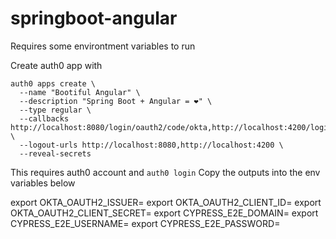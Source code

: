 # springboot-angular

Requires some environtment variables to run

Create auth0 app with 

```
auth0 apps create \
  --name "Bootiful Angular" \
  --description "Spring Boot + Angular = ❤️" \
  --type regular \
  --callbacks http://localhost:8080/login/oauth2/code/okta,http://localhost:4200/login/oauth2/code/okta \
  --logout-urls http://localhost:8080,http://localhost:4200 \
  --reveal-secrets
```

This requires auth0 account and `auth0 login` Copy the outputs into the env variables below

export OKTA_OAUTH2_ISSUER=
export OKTA_OAUTH2_CLIENT_ID=
export OKTA_OAUTH2_CLIENT_SECRET=
export CYPRESS_E2E_DOMAIN=
export CYPRESS_E2E_USERNAME=
export CYPRESS_E2E_PASSWORD=